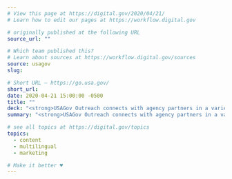 ```yaml
---
# View this page at https://digital.gov/2020/04/21/
# Learn how to edit our pages at https://workflow.digital.gov

# originally published at the following URL
source_url: ""

# Which team published this?
# Learn about sources at https://workflow.digital.gov/sources
source: usagov
slug: 

# Short URL — https://go.usa.gov/
short_url: 
date: 2020-04-21 15:00:00 -0500
title: ""
deck: "<strong>USAGov Outreach connects with agency partners in a variety of ways</strong>—if you’re from a federal agency looking for new ways to reach your audience, learn about partnering with USAGov!"
summary: "<strong>USAGov Outreach connects with agency partners in a variety of ways</strong>—if you’re from a federal agency looking for new ways to reach your audience, learn about partnering with USAGov!"

# see all topics at https://digital.gov/topics
topics: 
  - content
  - multilingual
  - marketing

# Make it better ♥
---
```

